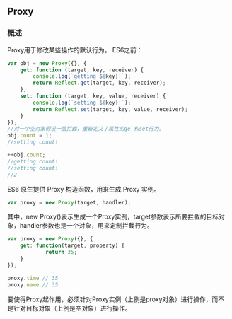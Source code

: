 ## Proxy
### 概述
Proxy用于修改某些操作的默认行为。
ES6之前：
```js
var obj = new Proxy({}, {
	get: function (target, key, receiver) {
		console.log(`getting ${key}!`);
		return Reflect.get(target, key, receiver);
	},
	set: function (target, key, value, receiver) {
		console.log(`setting ${key}!`);
		return Reflect.set(target, key, value, receiver);
	}
});
//对一个空对象假设一层拦截，重新定义了属性的ge`和set行为。
obj.count = 1;
//setting count!

++obj.count;
//getting count!
//setting count!
//2
```

ES6 原生提供 Proxy 构造函数，用来生成 Proxy 实例。
```js
var proxy = new Proxy(target, handler);
```

其中，new Proxy()表示生成一个Proxy实例，target参数表示所要拦截的目标对象，handler参数也是一个对象，用来定制拦截行为。

```js
var proxy = new Proxy({}, {
	get: function(target, property) {
			return 35;
	}
});

proxy.time // 35
proxy.name // 35
```
        
要使得Proxy起作用，必须针对Proxy实例（上例是proxy对象）进行操作，而不是针对目标对象（上例是空对象）进行操作。

